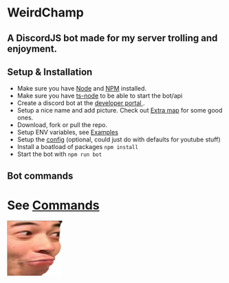 # WeirdChamp

## A DiscordJS bot made for my server trolling and enjoyment.

## Setup & Installation

-   Make sure you have [Node](https://nodejs.org/en/) and [NPM](https://www.npmjs.com/) installed.
-   Make sure you have [ts-node](https://github.com/TypeStrong/ts-node) to be able to start the bot/api
-   Create a discord bot at the [developer portal ](https://discord.com/developers/applications).
-   Setup a nice name and add picture. Check out [Extra map](/Extra) for some good ones.
-   Download, fork or pull the repo.
-   Setup ENV variables, see [Examples](./env.examples)
-   Setup the [config](./bot.config.js) (optional, could just do with defaults for youtube stuff)
-   Install a boatload of packages `npm install`
-   Start the bot with `npm run bot`

## Bot commands

# See [Commands](./commands)

![PauseChamp](/Extra/PauseChamp.png)
